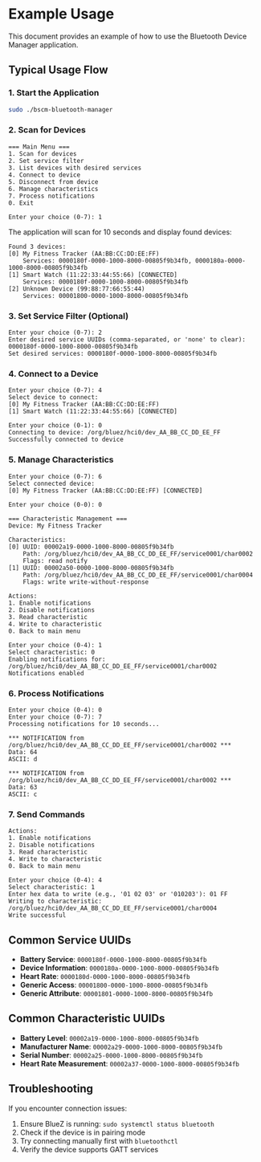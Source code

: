 # Example Usage

This document provides an example of how to use the Bluetooth Device Manager application.

## Typical Usage Flow

### 1. Start the Application
```bash
sudo ./bscm-bluetooth-manager
```

### 2. Scan for Devices
```
=== Main Menu ===
1. Scan for devices
2. Set service filter
3. List devices with desired services
4. Connect to device
5. Disconnect from device
6. Manage characteristics
7. Process notifications
0. Exit

Enter your choice (0-7): 1
```

The application will scan for 10 seconds and display found devices:
```
Found 3 devices:
[0] My Fitness Tracker (AA:BB:CC:DD:EE:FF)
    Services: 0000180f-0000-1000-8000-00805f9b34fb, 0000180a-0000-1000-8000-00805f9b34fb
[1] Smart Watch (11:22:33:44:55:66) [CONNECTED]
    Services: 0000180f-0000-1000-8000-00805f9b34fb
[2] Unknown Device (99:88:77:66:55:44)
    Services: 00001800-0000-1000-8000-00805f9b34fb
```

### 3. Set Service Filter (Optional)
```
Enter your choice (0-7): 2
Enter desired service UUIDs (comma-separated, or 'none' to clear): 0000180f-0000-1000-8000-00805f9b34fb
Set desired services: 0000180f-0000-1000-8000-00805f9b34fb
```

### 4. Connect to a Device
```
Enter your choice (0-7): 4
Select device to connect:
[0] My Fitness Tracker (AA:BB:CC:DD:EE:FF)
[1] Smart Watch (11:22:33:44:55:66) [CONNECTED]

Enter your choice (0-1): 0
Connecting to device: /org/bluez/hci0/dev_AA_BB_CC_DD_EE_FF
Successfully connected to device
```

### 5. Manage Characteristics
```
Enter your choice (0-7): 6
Select connected device:
[0] My Fitness Tracker (AA:BB:CC:DD:EE:FF) [CONNECTED]

Enter your choice (0-0): 0

=== Characteristic Management ===
Device: My Fitness Tracker

Characteristics:
[0] UUID: 00002a19-0000-1000-8000-00805f9b34fb
    Path: /org/bluez/hci0/dev_AA_BB_CC_DD_EE_FF/service0001/char0002
    Flags: read notify
[1] UUID: 00002a50-0000-1000-8000-00805f9b34fb
    Path: /org/bluez/hci0/dev_AA_BB_CC_DD_EE_FF/service0001/char0004
    Flags: write write-without-response

Actions:
1. Enable notifications
2. Disable notifications
3. Read characteristic
4. Write to characteristic
0. Back to main menu

Enter your choice (0-4): 1
Select characteristic: 0
Enabling notifications for: /org/bluez/hci0/dev_AA_BB_CC_DD_EE_FF/service0001/char0002
Notifications enabled
```

### 6. Process Notifications
```
Enter your choice (0-4): 0
Enter your choice (0-7): 7
Processing notifications for 10 seconds...

*** NOTIFICATION from /org/bluez/hci0/dev_AA_BB_CC_DD_EE_FF/service0001/char0002 ***
Data: 64
ASCII: d

*** NOTIFICATION from /org/bluez/hci0/dev_AA_BB_CC_DD_EE_FF/service0001/char0002 ***
Data: 63
ASCII: c
```

### 7. Send Commands
```
Actions:
1. Enable notifications
2. Disable notifications
3. Read characteristic
4. Write to characteristic
0. Back to main menu

Enter your choice (0-4): 4
Select characteristic: 1
Enter hex data to write (e.g., '01 02 03' or '010203'): 01 FF
Writing to characteristic: /org/bluez/hci0/dev_AA_BB_CC_DD_EE_FF/service0001/char0004
Write successful
```

## Common Service UUIDs

- **Battery Service**: `0000180f-0000-1000-8000-00805f9b34fb`
- **Device Information**: `0000180a-0000-1000-8000-00805f9b34fb`
- **Heart Rate**: `0000180d-0000-1000-8000-00805f9b34fb`
- **Generic Access**: `00001800-0000-1000-8000-00805f9b34fb`
- **Generic Attribute**: `00001801-0000-1000-8000-00805f9b34fb`

## Common Characteristic UUIDs

- **Battery Level**: `00002a19-0000-1000-8000-00805f9b34fb`
- **Manufacturer Name**: `00002a29-0000-1000-8000-00805f9b34fb`
- **Serial Number**: `00002a25-0000-1000-8000-00805f9b34fb`
- **Heart Rate Measurement**: `00002a37-0000-1000-8000-00805f9b34fb`

## Troubleshooting

If you encounter connection issues:
1. Ensure BlueZ is running: `sudo systemctl status bluetooth`
2. Check if the device is in pairing mode
3. Try connecting manually first with `bluetoothctl`
4. Verify the device supports GATT services